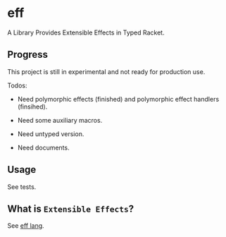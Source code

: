 # eff
A Library Provides Extensible Effects in Typed Racket.

## Progress
This project is still in experimental and not ready for production use.

Todos:

- Need polymorphic effects (finished) and polymorphic effect handlers (finsihed).

- Need some auxiliary macros.

- Need untyped version.

- Need documents.

## Usage
See tests.

## What is `Extensible Effects`?
See [eff lang](https://www.eff-lang.org/).